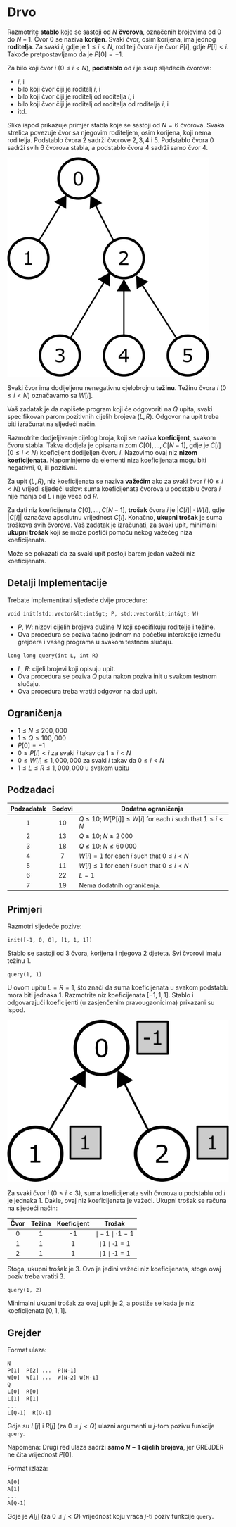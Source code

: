 # Drvo

Razmotrite **stablo** koje se sastoji od $N$ **čvorova**, označenih brojevima od $0$ do $N-1$. Čvor $0$ se naziva **korijen**. Svaki čvor, osim korijena, ima jednog **roditelja**. 
Za svaki $i$, gdje je $1 \leq i < N$, roditelj čvora $i$ je čvor $P[i]$, gdje $P[i] < i$. 
Takođe pretpostavljamo da je $P[0] = -1$.

Za bilo koji čvor $i$ ($0 \leq i < N$), 
**podstablo** od $i$ je skup sljedećih čvorova:

* $i$, i
* bilo koji čvor čiji je roditelj $i$, i
* bilo koji čvor čiji je roditelj od roditelja $i$, i
* bilo koji čvor čiji je roditelj od roditelja od roditelja $i$, i 
* itd.

Slika ispod prikazuje primjer stabla koje se sastoji od $N = 6$ čvorova. 
Svaka strelica povezuje čvor sa njegovim roditeljem, osim korijena, koji nema roditelja. 
Podstablo čvora $2$ sadrži čvorove $2, 3, 4$ i $5$. 
Podstablo čvora $0$ sadrži svih $6$ čvorova stabla, 
a podstablo čvora $4$ sadrži samo čvor $4$.

![](subtrees.png "150")

Svaki čvor ima dodijeljenu nenegativnu cjelobrojnu **težinu**. Težinu čvora $i$ ($0 \leq i < N$) označavamo sa $W[i]$.

Vaš zadatak je da napišete program koji će odgovoriti na $Q$ upita, svaki specifikovan parom pozitivnih cijelih brojeva $(L, R)$. Odgovor na upit treba biti izračunat na sljedeći način.

Razmotrite dodjeljivanje cijelog broja, koji se naziva **koeficijent**, svakom čvoru stabla. 
Takva dodjela je opisana nizom $C[0], \ldots, C[N-1]$, gdje je $C[i]$ ($0 \leq i < N$) koeficijent dodijeljen čvoru $i$. Nazovimo ovaj niz **nizom koeficijenata**. Napominjemo da elementi niza koeficijenata mogu biti negativni, $0$, ili pozitivni.

Za upit $(L, R)$, niz koeficijenata se naziva **važećim** ako za svaki čvor $i$ ($0 \leq i < N$) 
 vrijedi sljedeći uslov:  suma koeficijenata čvorova u podstablu čvora $i$  nije manja od $L$ i nije veća od $R$.

Za dati niz koeficijenata $C[0], \ldots, C[N-1]$, **trošak** čvora $i$ je $|C[i]| \cdot W[i]$, 
 gdje $|C[i]|$ označava apsolutnu vrijednost $C[i]$. Konačno, **ukupni trošak** je suma troškova svih čvorova. Vaš zadatak je izračunati, za svaki upit, minimalni **ukupni trošak** koji se može postići pomoću nekog važećeg niza koeficijenata.
 
Može se pokazati da za svaki upit postoji barem jedan važeći niz koeficijenata.

## Detalji Implementacije
Trebate implementirati sljedeće dvije procedure:
```
void init(std::vector&lt;int&gt; P, std::vector&lt;int&gt; W)
```
* $P$, $W$: nizovi cijelih brojeva dužine $N$ koji
 specifikuju roditelje i težine.
* Ova procedura se poziva tačno jednom
 na početku interakcije između grejdera i vašeg programa u svakom testnom slučaju.

```
long long query(int L, int R)
```
* $L$, $R$: cijeli brojevi koji opisuju upit.
* Ova procedura se poziva $Q$ puta nakon poziva init u svakom testnom slučaju.
* Ova procedura treba vratiti odgovor na dati upit.

## Ograničenja

* $1 \leq N \leq 200,000$
* $1 \leq Q \leq 100,000$
* $P[0] = -1$
* $0 \leq P[i] < i$ za svaki $i$ takav da $1 \leq i < N$
* $0 \leq W[i] \leq 1,000,000$ za svaki $i$ takav da $0 \leq i < N$
* $1 \leq L \leq R \leq 1,000,000$ u svakom upitu

## Podzadaci

| Podzadatak | Bodovi  | Dodatna ograničenja|
| :-----: | :----: | ---------------------- |
|   1     |  $10$  | $Q \leq 10$; $W[P[i]] \leq W[i]$ for each $i$ such that $1 \leq i < N$
|   2     |  $13$  | $Q \leq 10$; $N \leq 2\,000$
|   3     |  $18$  | $Q \leq 10$; $N \leq 60\,000$
|   4     |  $7$   | $W[i] = 1$ for each $i$ such that $0 \leq i < N$
|   5     |  $11$  | $W[i] \leq 1$ for each $i$ such that $0 \leq i < N$
|   6     |  $22$  | $L = 1$
|   7     |  $19$  | Nema dodatnih ograničenja.



## Primjeri

Razmotri sljedeće pozive:

```
init([-1, 0, 0], [1, 1, 1])
```
Stablo se sastoji od $3$ čvora, korijena i njegova $2$ djeteta. 
Svi čvorovi imaju težinu $1$.

```
query(1, 1)
```
U ovom upitu $L = R = 1$, što znači da suma koeficijenata u svakom podstablu mora biti jednaka $1$.
 Razmotrite niz koeficijenata $[-1, 1, 1]$. 
 Stablo i odgovarajući koeficijenti (u zasjenčenim pravougaonicima) prikazani su ispod.
 
![](ex1.png "150")

Za svaki čvor $i$ ($0 \leq i < 3$), suma koeficijenata svih čvorova u podstablu od $i$ je jednaka $1$.
 Dakle, ovaj niz koeficijenata je važeći.  Ukupni trošak se računa na sljedeći način:

|  Čvor  | Težina | Koeficijent | Trošak                    |
| :----: | :----: | :---------: | :-----------------------: |
|   0    |   1    |     -1      | $\mid -1 \mid \cdot 1 = 1$
|   1    |   1    |      1      | $\mid 1 \mid \cdot 1 = 1$
|   2    |   1    |      1      | $\mid 1 \mid \cdot 1 = 1$


Stoga, ukupni trošak je $3$. Ovo je jedini važeći niz koeficijenata, stoga ovaj poziv treba vratiti $3$.

```
query(1, 2)
```

Minimalni ukupni trošak za ovaj upit je $2$, 
a postiže se kada je niz koeficijenata $[0, 1, 1]$.

## Grejder

Format ulaza:

```
N
P[1]  P[2] ...  P[N-1]
W[0]  W[1] ...  W[N-2] W[N-1]
Q
L[0]  R[0]
L[1]  R[1]
...
L[Q-1]  R[Q-1]
```

Gdje su $L[j]$ i $R[j]$ (za $0 \leq j < Q$) ulazni argumenti u $j$-tom pozivu funkcije `query`. 
 
Napomena: Drugi red ulaza sadrži **samo $N-1$ cijelih brojeva**, jer GREJDER ne čita vrijednost $P[0]$.

Format izlaza:

```
A[0]
A[1]
...
A[Q-1]
```

Gdje je $A[j]$ (za $0 \leq j < Q$) vrijednost koju vraća $j$-ti poziv funkcije `query`.